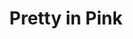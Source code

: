 ---
layout: post
title: Pretty in Pink
slug: pretty-in-pink
description: This 12 x 12 inch acrylic painting of a Hawaiian stilt was created in 2021.
info: This is a Hawaiian stilt wading in Kealia Pond on Maui.<br><br>This piece has been donated to the Maui Hand's fundraiser where 100% of the proceeds will go to one of its Lahaina employees who lost everything in the fire and other Maui disaster relief efforts.
tags:
  - acrylic
  - available
year: 2021
medium: acrylic
surface: canvas
width: 12
height: 12
depth:
original: true
limited_edition:
number_in_edition:
open_edition:
number_of_artist_proofs:
available: true
available_at: Maui Hands Art Gallery, Makawao
available_url: https://www.mauihands.com/product/pretty-in-pink-aeo-hawaiian-stilt-bird-ooak-original-acrylic-painting-made-in-hawaii/
price_framed: 650
price_unframed:
external_url:
location:
exhibits:
published: true
---